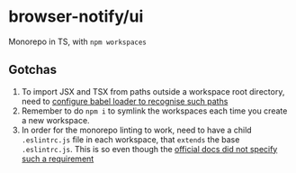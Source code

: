 # browser-notify/ui

Monorepo in TS, with `npm workspaces`

## Gotchas
1. To import JSX and TSX from paths outside a workspace root directory, need to [configure babel loader to recognise such paths](https://frontend-digest.com/using-create-react-app-in-a-monorepo-a4e6f25be7aa)
2. Remember to do `npm i` to symlink the workspaces each time you create a new workspace.
3. In order for the monorepo linting to work, need to have a child `.eslintrc.js` file in each workspace, that `extends` the base `.eslintrc.js`. This is so even though the [official docs did not specify such a requirement](https://typescript-eslint.io/docs/linting/monorepo)
